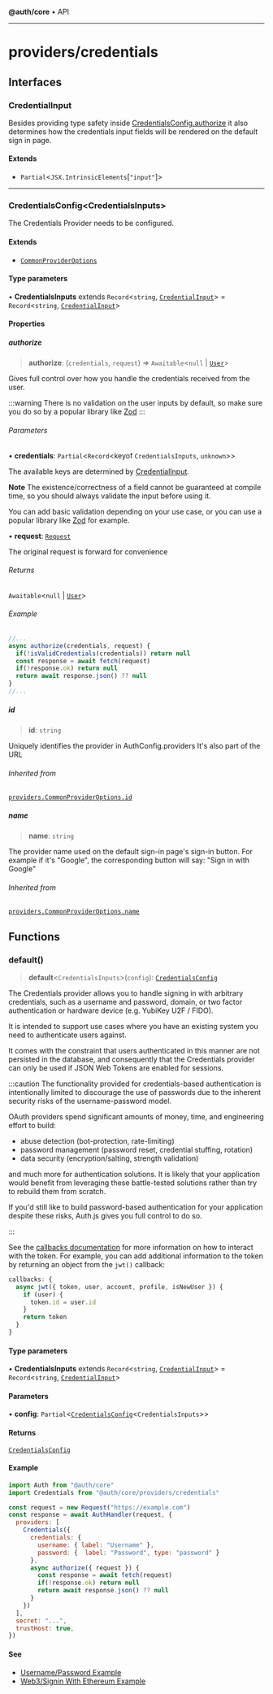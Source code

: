 **@auth/core** • API

***

# providers/credentials

## Interfaces

### CredentialInput

Besides providing type safety inside [CredentialsConfig.authorize](credentials.md#authorize)
it also determines how the credentials input fields will be rendered
on the default sign in page.

#### Extends

- `Partial`\<`JSX.IntrinsicElements`\[`"input"`\]\>

***

### CredentialsConfig\<CredentialsInputs\>

The Credentials Provider needs to be configured.

#### Extends

- [`CommonProviderOptions`](../providers.md#commonprovideroptions)

#### Type parameters

• **CredentialsInputs** extends `Record`\<`string`, [`CredentialInput`](credentials.md#credentialinput)\> = `Record`\<`string`, [`CredentialInput`](credentials.md#credentialinput)\>

#### Properties

##### authorize

> **authorize**: (`credentials`, `request`) => `Awaitable`\<`null` \| [`User`](../types.md#user)\>

Gives full control over how you handle the credentials received from the user.

:::warning
There is no validation on the user inputs by default, so make sure you do so
by a popular library like [Zod](https://zod.dev)
:::

###### Parameters

• **credentials**: `Partial`\<`Record`\<keyof `CredentialsInputs`, `unknown`\>\>

The available keys are determined by [CredentialInput](credentials.md#credentialinput).

**Note**
The existence/correctness of a field cannot be guaranteed at compile time,
so you should always validate the input before using it.

You can add basic validation depending on your use case,
or you can use a popular library like [Zod](https://zod.dev) for example.

• **request**: [`Request`]( https://developer.mozilla.org/en-US/docs/Web/API/Request )

The original request is forward for convenience

###### Returns

`Awaitable`\<`null` \| [`User`](../types.md#user)\>

###### Example

```ts
//...
async authorize(credentials, request) {
  if(!isValidCredentials(credentials)) return null
  const response = await fetch(request)
  if(!response.ok) return null
  return await response.json() ?? null
}
//...
```

##### id

> **id**: `string`

Uniquely identifies the provider in AuthConfig.providers
It's also part of the URL

###### Inherited from

[`providers.CommonProviderOptions.id`](../providers.md#id)

##### name

> **name**: `string`

The provider name used on the default sign-in page's sign-in button.
For example if it's "Google", the corresponding button will say:
"Sign in with Google"

###### Inherited from

[`providers.CommonProviderOptions.name`](../providers.md#name)

## Functions

### default()

> **default**\<`CredentialsInputs`\>(`config`): [`CredentialsConfig`](credentials.md#credentialsconfig)

The Credentials provider allows you to handle signing in with arbitrary credentials,
such as a username and password, domain, or two factor authentication or hardware device (e.g. YubiKey U2F / FIDO).

It is intended to support use cases where you have an existing system you need to authenticate users against.

It comes with the constraint that users authenticated in this manner are not persisted in the database,
and consequently that the Credentials provider can only be used if JSON Web Tokens are enabled for sessions.

:::caution
The functionality provided for credentials-based authentication is intentionally limited to discourage the use of passwords due to the inherent security risks of the username-password model.

OAuth providers spend significant amounts of money, time, and engineering effort to build:

- abuse detection (bot-protection, rate-limiting)
- password management (password reset, credential stuffing, rotation)
- data security (encryption/salting, strength validation)

and much more for authentication solutions. It is likely that your application would benefit from leveraging these battle-tested solutions rather than try to rebuild them from scratch.

If you'd still like to build password-based authentication for your application despite these risks, Auth.js gives you full control to do so.

:::

See the [callbacks documentation](/reference/core#authconfig#callbacks) for more information on how to interact with the token. For example, you can add additional information to the token by returning an object from the `jwt()` callback:

```js
callbacks: {
  async jwt({ token, user, account, profile, isNewUser }) {
    if (user) {
      token.id = user.id
    }
    return token
  }
}
```

#### Type parameters

• **CredentialsInputs** extends `Record`\<`string`, [`CredentialInput`](credentials.md#credentialinput)\> = `Record`\<`string`, [`CredentialInput`](credentials.md#credentialinput)\>

#### Parameters

• **config**: `Partial`\<[`CredentialsConfig`](credentials.md#credentialsconfig)\<`CredentialsInputs`\>\>

#### Returns

[`CredentialsConfig`](credentials.md#credentialsconfig)

#### Example

```js
import Auth from "@auth/core"
import Credentials from "@auth/core/providers/credentials"

const request = new Request("https://example.com")
const response = await AuthHandler(request, {
  providers: [
    Credentials({
      credentials: {
        username: { label: "Username" },
        password: {  label: "Password", type: "password" }
      },
      async authorize({ request }) {
        const response = await fetch(request)
        if(!response.ok) return null
        return await response.json() ?? null
      }
    })
  ],
  secret: "...",
  trustHost: true,
})
```

#### See

 - [Username/Password Example](https://authjs.dev/guides/providers/credentials#example---username--password)
 - [Web3/Signin With Ethereum Example](https://authjs.dev/guides/providers/credentials#example---web3--signin-with-ethereum)
